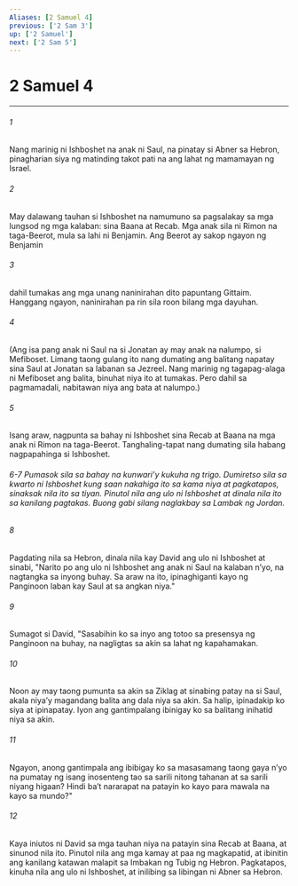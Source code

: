 ```yaml
---
Aliases: [2 Samuel 4]
previous: ['2 Sam 3']
up: ['2 Samuel']
next: ['2 Sam 5']
---
```

# 2 Samuel 4

***






















###### 1 










Nang marinig ni Ishboshet na anak ni Saul, na pinatay si Abner sa Hebron, pinagharian siya ng matinding takot pati na ang lahat ng mamamayan ng Israel. 





















###### 2 










May dalawang tauhan si Ishboshet na namumuno sa pagsalakay sa mga lungsod ng mga kalaban: sina Baana at Recab. Mga anak sila ni Rimon na taga-Beerot, mula sa lahi ni Benjamin. Ang Beerot ay sakop ngayon ng Benjamin 





















###### 3 










dahil tumakas ang mga unang naninirahan dito papuntang Gittaim. Hanggang ngayon, naninirahan pa rin sila roon bilang mga dayuhan. 





















###### 4 










(Ang isa pang anak ni Saul na si Jonatan ay may anak na nalumpo, si Mefiboset. Limang taong gulang ito nang dumating ang balitang napatay sina Saul at Jonatan sa labanan sa Jezreel. Nang marinig ng tagapag-alaga ni Mefiboset ang balita, binuhat niya ito at tumakas. Pero dahil sa pagmamadali, nabitawan niya ang bata at nalumpo.) 





















###### 5 










Isang araw, nagpunta sa bahay ni Ishboshet sina Recab at Baana na mga anak ni Rimon na taga-Beerot. Tanghaling-tapat nang dumating sila habang nagpapahinga si Ishboshet.

###### 6-7 Pumasok sila sa bahay na kunwariʼy kukuha ng trigo. Dumiretso sila sa kwarto ni Ishboshet kung saan nakahiga ito sa kama niya at pagkatapos, sinaksak nila ito sa tiyan. Pinutol nila ang ulo ni Ishboshet at dinala nila ito sa kanilang pagtakas. Buong gabi silang naglakbay sa Lambak ng Jordan. 





















###### 8 










Pagdating nila sa Hebron, dinala nila kay David ang ulo ni Ishboshet at sinabi, "Narito po ang ulo ni Ishboshet ang anak ni Saul na kalaban nʼyo, na nagtangka sa inyong buhay. Sa araw na ito, ipinaghiganti kayo ng Panginoon laban kay Saul at sa angkan niya." 





















###### 9 










Sumagot si David, "Sasabihin ko sa inyo ang totoo sa presensya ng Panginoon na buhay, na nagligtas sa akin sa lahat ng kapahamakan. 





















###### 10 










Noon ay may taong pumunta sa akin sa Ziklag at sinabing patay na si Saul, akala niyaʼy magandang balita ang dala niya sa akin. Sa halip, ipinadakip ko siya at ipinapatay. Iyon ang gantimpalang ibinigay ko sa balitang inihatid niya sa akin. 





















###### 11 










Ngayon, anong gantimpala ang ibibigay ko sa masasamang taong gaya nʼyo na pumatay ng isang inosenteng tao sa sarili nitong tahanan at sa sarili niyang higaan? Hindi baʼt nararapat na patayin ko kayo para mawala na kayo sa mundo?" 





















###### 12 










Kaya iniutos ni David sa mga tauhan niya na patayin sina Recab at Baana, at sinunod nila ito. Pinutol nila ang mga kamay at paa ng magkapatid, at ibinitin ang kanilang katawan malapit sa Imbakan ng Tubig ng Hebron. Pagkatapos, kinuha nila ang ulo ni Ishboshet, at inilibing sa libingan ni Abner sa Hebron.
